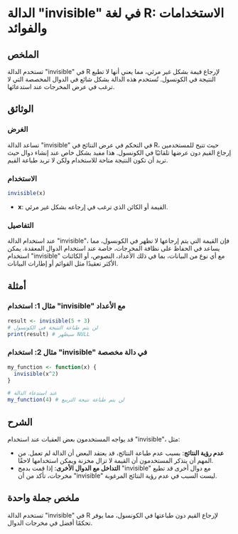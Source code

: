 <!--
Meta Description: # الدالة "invisible" في لغة R: الاستخدامات والفوائد ## الملخص تستخدم الدالة "invisible" في R لإرجاع قيمة بشكل غير مرئي، مما يعني أنها لا تطبع النتيجة ...
Meta Keywords: invisible, الدالة, عند, استخدام, الكونسول
-->

# الدالة "invisible" في لغة R: الاستخدامات والفوائد

## الملخص
تستخدم الدالة "invisible" في R لإرجاع قيمة بشكل غير مرئي، مما يعني أنها لا تطبع النتيجة في الكونسول. تُستخدم هذه الدالة بشكل شائع في الدوال المخصصة التي لا ترغب في عرض المخرجات عند استدعائها.

## الوثائق
### الغرض
تساعد الدالة "invisible" في التحكم في عرض النتائج في R، حيث تتيح للمستخدمين إرجاع القيم دون عرضها تلقائيًا في الكونسول. هذا مفيد بشكل خاص عند إنشاء دوال حيث تريد أن تكون النتيجة متاحة للاستخدام ولكن لا تريد طباعة القيم.

### الاستخدام
```R
invisible(x)
```
- **x**: القيمة أو الكائن الذي ترغب في إرجاعه بشكل غير مرئي.

### التفاصيل
عند استخدام الدالة "invisible"، فإن القيمة التي يتم إرجاعها لا تظهر في الكونسول، مما يساعد في الحفاظ على نظافة المخرجات، خاصة عند استخدام الدوال المعقدة. يمكن استخدام "invisible" مع أي نوع من البيانات، بما في ذلك الأعداد، النصوص، أو الكائنات الأكثر تعقيدًا مثل القوائم أو إطارات البيانات.

## أمثلة
### مثال 1: استخدام "invisible" مع الأعداد
```R
result <- invisible(5 + 3)
# لن يتم طباعة النتيجة في الكونسول
print(result) # سيظهر NULL
```

### مثال 2: استخدام "invisible" في دالة مخصصة
```R
my_function <- function(x) {
  invisible(x^2)
}

# عند استدعاء الدالة
my_function(4) # لن يتم طباعة نتيجة التربيع
```

## الشرح
قد يواجه المستخدمون بعض العقبات عند استخدام "invisible"، مثل:
- **عدم رؤية النتائج**: بسبب عدم طباعة النتائج، قد يعتقد البعض أن الدالة لم تعمل. من المهم أن يتذكر المستخدمون أن القيمة لا تزال مخزنة ويمكن استخدامها لاحقًا.
- **التداخل مع الدوال الأخرى**: إذا قمت بدمج "invisible" مع دوال أخرى قد تطبع مخرجات، تأكد من أن "invisible" ليست السبب في عدم رؤية النتائج المرغوبة.

## ملخص جملة واحدة
تستخدم الدالة "invisible" في R لإرجاع القيم دون طباعتها في الكونسول، مما يوفر تحكمًا أفضل في مخرجات الدوال.